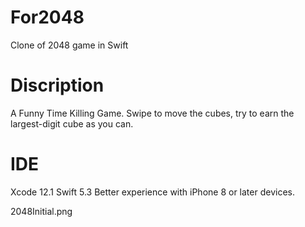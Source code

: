 # For2048
Clone of 2048 game in Swift
# Discription
A Funny Time Killing Game. Swipe to move the cubes, try to earn the largest-digit cube as you can.
# IDE
Xcode 12.1
Swift 5.3
Better experience with iPhone 8 or later devices. 

2048Initial.png
